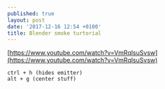 ```yaml
---
published: true
layout: post
date: '2017-12-16 12:54 +0100'
title: Blender smoke turtorial
---
```

[https://www.youtube.com/watch?v=VmRqlsuSvsw](https://www.youtube.com/watch?v=VmRqlsuSvsw)

    ctrl + h (hides emitter)
    alt + g (center stuff)
